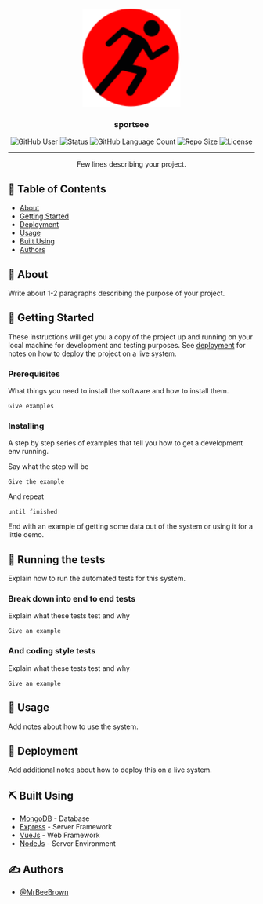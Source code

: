 <p align="center">
  <a href="" rel="noopener">
 <img width=200px height=200px src="./src/assets/logo.svg" alt="Project logo"></a>
</p>

<h3 align="center">sportsee</h3>

<div align="center">

![GitHub User](https://img.shields.io/badge/I_am-MrBeeBrown-darkgreen)
![Status](https://img.shields.io/badge/status-active-success.svg)
![GitHub Language Count](https://img.shields.io/github/languages/count/MrBeeBrown/sportsee?color=purple)
![Repo Size](https://img.shields.io/github/repo-size/MrBeeBrown/sportsee?color=orange)
![License](https://img.shields.io/badge/license-MIT-blue.svg)

</div>

---

<p align="center"> Few lines describing your project.
    <br> 
</p>

## 📝 Table of Contents

- [About](#about)
- [Getting Started](#getting_started)
- [Deployment](#deployment)
- [Usage](#usage)
- [Built Using](#built_using)
- [Authors](#authors)

## 🧐 About <a name = "about"></a>

Write about 1-2 paragraphs describing the purpose of your project.

## 🏁 Getting Started <a name = "getting_started"></a>

These instructions will get you a copy of the project up and running on your local machine for development and testing purposes. See [deployment](#deployment) for notes on how to deploy the project on a live system.

### Prerequisites

What things you need to install the software and how to install them.

```
Give examples
```

### Installing

A step by step series of examples that tell you how to get a development env running.

Say what the step will be

```
Give the example
```

And repeat

```
until finished
```

End with an example of getting some data out of the system or using it for a little demo.

## 🔧 Running the tests <a name = "tests"></a>

Explain how to run the automated tests for this system.

### Break down into end to end tests

Explain what these tests test and why

```
Give an example
```

### And coding style tests

Explain what these tests test and why

```
Give an example
```

## 🎈 Usage <a name="usage"></a>

Add notes about how to use the system.

## 🚀 Deployment <a name = "deployment"></a>

Add additional notes about how to deploy this on a live system.

## ⛏️ Built Using <a name = "built_using"></a>

- [MongoDB](https://www.mongodb.com/) - Database
- [Express](https://expressjs.com/) - Server Framework
- [VueJs](https://vuejs.org/) - Web Framework
- [NodeJs](https://nodejs.org/en/) - Server Environment

## ✍️ Authors <a name = "authors"></a>

- [@MrBeeBrown](https://github.com/MrBeeBrown)
